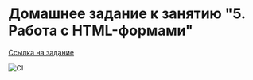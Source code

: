 # Домашнее задание к занятию "5. Работа с HTML-формами"

[Ссылка на задание](https://github.com/netology-code/ahj-homeworks/tree/video/forms)

![CI](https://github.com/DedMaier/forms/actions/workflows/web.yml/badge.svg)
